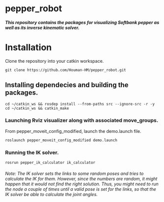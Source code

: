 # pepper_robot

##### This repository contains the packages for visualizing Softbank pepper as well as its inverse kinematic solver.

# Installation

Clone the repository into your catkin workspace.

``` 
git clone https://github.com/Houman-HM/pepper_robot.git
```
## Installing dependecies and building the packages.
``` 
cd ~/catkin_ws && rosdep install --from-paths src --ignore-src -r -y
cd ~/catkin_ws && catkin_make
```
### Launching Rviz visualizer along with associated move_groups.

From pepper_moveit_config_modified, launch the demo.launch file. 
``` 
roslaunch pepper_moveit_config_modified demo.launch
```
### Running the IK solver.
``` 
rosrun pepper_ik_calculator ik_calculator
```
###### Note: The IK solver sets the links to some random poses and tries to calculate the IK for them. However, since the numbers are random, it might happen that it would not find the right solution. Thus, you might need to run the node a couple of times until a valid pose is set for the links, so that the IK solver be able to calculate the joint angles.
